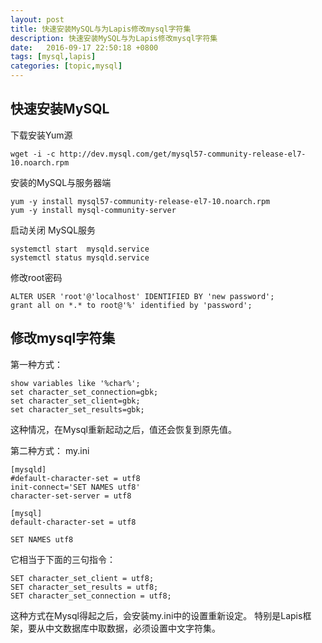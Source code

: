 ```yaml
---
layout: post
title: 快速安装MySQL与为Lapis修改mysql字符集
description: 快速安装MySQL与为Lapis修改mysql字符集
date:   2016-09-17 22:50:18 +0800 
tags: [mysql,lapis]
categories: [topic,mysql]
---
```



## 快速安装MySQL



下载安装Yum源

```
wget -i -c http://dev.mysql.com/get/mysql57-community-release-el7-10.noarch.rpm
```
安装的MySQL与服务器端
```
yum -y install mysql57-community-release-el7-10.noarch.rpm
yum -y install mysql-community-server
```

启动关闭 MySQL服务
```
systemctl start  mysqld.service
systemctl status mysqld.service
```

修改root密码
```
ALTER USER 'root'@'localhost' IDENTIFIED BY 'new password';
grant all on *.* to root@'%' identified by 'password';
```


## 修改mysql字符集

第一种方式：

```
show variables like '%char%';  
set character_set_connection=gbk;
set character_set_client=gbk;
set character_set_results=gbk;
```

这种情况，在Mysql重新起动之后，值还会恢复到原先值。

第二种方式：
my.ini

```
[mysqld]
#default-character-set = utf8
init-connect='SET NAMES utf8'
character-set-server = utf8

[mysql]
default-character-set = utf8

```

```
SET NAMES utf8
```

它相当于下面的三句指令：
```
SET character_set_client = utf8;
SET character_set_results = utf8;
SET character_set_connection = utf8;
```



这种方式在Mysql得起之后，会安装my.ini中的设置重新设定。
特别是Lapis框架，要从中文数据库中取数据，必须设置中文字符集。